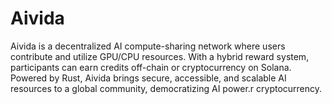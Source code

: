 # Aivida
Aivida is a decentralized AI compute-sharing network where users contribute and utilize GPU/CPU resources. With a hybrid reward system, participants can earn credits off-chain or cryptocurrency on Solana. Powered by Rust, Aivida brings secure, accessible, and scalable AI resources to a global community, democratizing AI power.r cryptocurrency. 
